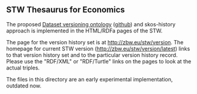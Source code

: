 STW Thesaurus for Economics
---------------------------

The proposed [Dataset versioning
ontology](http://purl.org/iso25964/DataSet/Versioning#)
([github](https://github.com/JohanDS/Dataset-versioning--for-KOS-data-sets-))
and skos-history approach is implemented in the HTML/RDFa pages of the STW.

The page for the version history set is at http://zbw.eu/stw/version. The
homepage for current STW version (http://zbw.eu/stw/version/latest) links to
that version history set and to the particular version history record. Please
use the "RDF/XML" or "RDF/Turtle" links on the pages to look at the actual
triples.

The files in this directory are an early experimental implementation, outdated now.  
